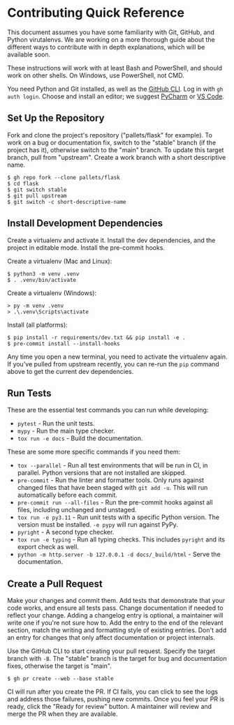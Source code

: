 # Contributing Quick Reference

This document assumes you have some familiarity with Git, GitHub, and Python
virutalenvs. We are working on a more thorough guide about the different ways to
contribute with in depth explanations, which will be available soon.

These instructions will work with at least Bash and PowerShell, and should work
on other shells. On Windows, use PowerShell, not CMD.

You need Python and Git installed, as well as the [GitHub CLI]. Log in with
`gh auth login`. Choose and install an editor; we suggest [PyCharm] or
[VS Code].

[GitHub CLI]: https://cli.github.com/
[PyCharm]: https://www.jetbrains.com/pycharm/
[VS Code]: https://code.visualstudio.com/

## Set Up the Repository

Fork and clone the project's repository ("pallets/flask" for example). To work
on a bug or documentation fix, switch to the "stable" branch (if the project has
it), otherwise switch to the "main" branch. To update this target branch, pull
from "upstream". Create a work branch with a short descriptive name.

```
$ gh repo fork --clone pallets/flask
$ cd flask
$ git switch stable
$ git pull upstream
$ git switch -c short-descriptive-name
```

## Install Development Dependencies

Create a virtualenv and activate it. Install the dev dependencies, and the
project in editable mode. Install the pre-commit hooks.

Create a virtualenv (Mac and Linux):

```
$ python3 -m venv .venv
$ . .venv/bin/activate
```

Create a virtualenv (Windows):

```
> py -m venv .venv
> .\.venv\Scripts\activate
```

Install (all platforms):

```
$ pip install -r requirements/dev.txt && pip install -e .
$ pre-commit install --install-hooks
```

Any time you open a new terminal, you need to activate the virtualenv again. If
you've pulled from upstream recently, you can re-run the `pip` command above to
get the current dev dependencies.

## Run Tests

These are the essential test commands you can run while developing:

* `pytest` - Run the unit tests.
* `mypy` - Run the main type checker.
* `tox run -e docs` - Build the documentation.

These are some more specific commands if you need them:

* `tox --parallel` - Run all test environments that will be run in CI, in
  parallel. Python versions that are not installed are skipped.
* `pre-commit` - Run the linter and formatter tools. Only runs against changed
  files that have been staged with `git add -u`. This will run automatically
  before each commit.
* `pre-commit run --all-files` - Run the pre-commit hooks against all files,
  including unchanged and unstaged.
* `tox run -e py3.11` - Run unit tests with a specific Python version. The
  version must be installed. `-e pypy` will run against PyPy.
* `pyright` - A second type checker.
* `tox run -e typing` - Run all typing checks. This includes `pyright` and its
  export check as well.
* `python -m http.server -b 127.0.0.1 -d docs/_build/html` - Serve the
  documentation.

## Create a Pull Request

Make your changes and commit them. Add tests that demonstrate that your code
works, and ensure all tests pass. Change documentation if needed to reflect your
change. Adding a changelog entry is optional, a maintainer will write one if
you're not sure how to. Add the entry to the end of the relevant section, match
the writing and formatting style of existing entries. Don't add an entry for
changes that only affect documentation or project internals.

Use the GitHub CLI to start creating your pull request. Specify the target
branch with `-B`. The "stable" branch is the target for bug and documentation
fixes, otherwise the target is "main".

```
$ gh pr create --web --base stable
```

CI will run after you create the PR. If CI fails, you can click to see the logs
and address those failures, pushing new commits. Once you feel your PR is ready,
click the "Ready for review" button. A maintainer will review and merge the PR
when they are available.
